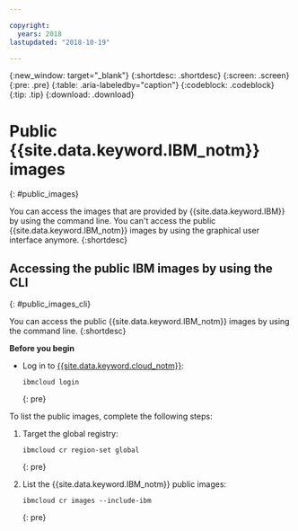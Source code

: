 ```yaml
---

copyright:
  years: 2018
lastupdated: "2018-10-19"

---
```


{:new_window: target="_blank"}
{:shortdesc: .shortdesc}
{:screen: .screen}
{:pre: .pre}
{:table: .aria-labeledby="caption"}
{:codeblock: .codeblock}
{:tip: .tip}
{:download: .download}

# Public {{site.data.keyword.IBM_notm}} images
{: #public_images}

You can access the images that are provided by {{site.data.keyword.IBM}} by using the command line. You can't access the public {{site.data.keyword.IBM_notm}} images by using the graphical user interface anymore.
{:shortdesc}

## Accessing the public IBM images by using the CLI
{: #public_images_cli}

You can access the public {{site.data.keyword.IBM_notm}} images by using the command line.
{:shortdesc}

**Before you begin**

- Log in to [{{site.data.keyword.cloud_notm}}](/docs/cli/reference/ibmcloud/bx_cli.html#ibmcloud_login):

  ```
  ibmcloud login
  ```
  {: pre}

To list the public images, complete the following steps:

1. Target the global registry:

   ```
   ibmcloud cr region-set global
   ```
   {: pre}

2. List the {{site.data.keyword.IBM_notm}} public images:

   ```
   ibmcloud cr images --include-ibm
   ```
   {: pre}
